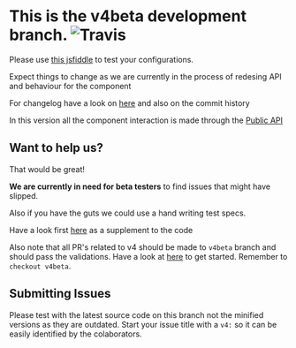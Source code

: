 # This is the v4beta development branch. ![Travis](https://travis-ci.org/Eonasdan/bootstrap-datetimepicker.svg?branch=v4beta)

Please use [this jsfiddle](http://jsfiddle.net/Eonasdan/0Ltv25o8/) to test your configurations.

Expect things to change as we are currently in the process of redesing API and behaviour for the component

For changelog have a look on [here](https://github.com/Eonasdan/bootstrap-datetimepicker/wiki/Version-4-changelog) and also on the commit history

In this version all the component interaction is made through the [Public API](https://github.com/Eonasdan/bootstrap-datetimepicker/wiki/Version-4-Public-API)

## Want to help us?

That would be great!

**We are currently in need for beta testers** to find issues that might have slipped.

Also if you have the guts we could use a hand writing test specs.

Have a look first [here](https://github.com/Eonasdan/bootstrap-datetimepicker/wiki/Version-4-Contributors-guide) as a supplement to the code

Also note that all PR's related to v4 should be made to ```v4beta``` branch and should pass the validations. Have a look at [here](https://github.com/Eonasdan/bootstrap-datetimepicker/blob/v4beta/CONTRIBUTING.md) to get started. Remember to ```checkout v4beta```.

## Submitting Issues

Please test with the latest source code on this branch not the minified versions as they are outdated. Start your issue title with a ```v4:``` so it can be easily identified by the colaborators.
